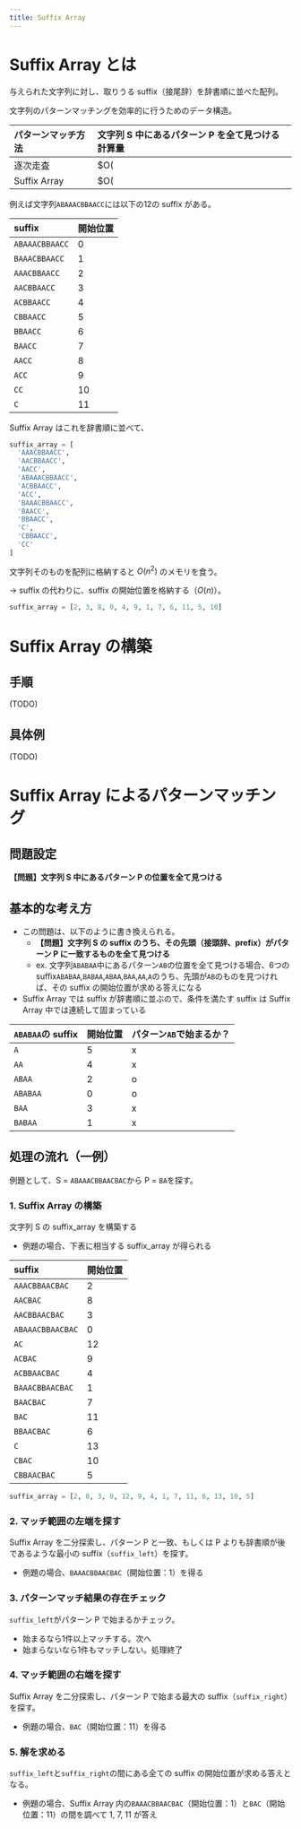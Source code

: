 ```yaml
---
title: Suffix Array
---
```


# Suffix Array とは

与えられた文字列に対し、取りうる suffix（接尾辞）を辞書順に並べた配列。

文字列のパターンマッチングを効率的に行うためのデータ構造。

| パターンマッチ方法 | 文字列 S 中にあるパターン P を全て見つける計算量 |
| :-- | :-- |
| 逐次走査 | $O(|P||S|)$ |
| Suffix Array | $O(|P| log{|S|})$ |

例えば文字列`ABAAACBBAACC`には以下の12の suffix がある。

| suffix | 開始位置 |
| :-- | :-- |
| `ABAAACBBAACC` | 0 |
| `BAAACBBAACC` | 1 |
| `AAACBBAACC` | 2 |
| `AACBBAACC` | 3 |
| `ACBBAACC` | 4 |
| `CBBAACC` | 5 |
| `BBAACC` | 6 |
| `BAACC` | 7 |
| `AACC` | 8 |
| `ACC` | 9 |
| `CC` | 10 |
| `C` | 11 |

Suffix Array はこれを辞書順に並べて、

```python
suffix_array = [
  'AAACBBAACC',
  'AACBBAACC',
  'AACC',
  'ABAAACBBAACC',
  'ACBBAACC',
  'ACC',
  'BAAACBBAACC',
  'BAACC',
  'BBAACC',
  'C',
  'CBBAACC',
  'CC'
]
```

文字列そのものを配列に格納すると $O(n^2)$ のメモリを食う。

→ suffix の代わりに、suffix の開始位置を格納する（$O(n)$）。

```python
suffix_array = [2, 3, 8, 0, 4, 9, 1, 7, 6, 11, 5, 10]
```


# Suffix Array の構築

## 手順

(TODO)

## 具体例

(TODO)


# Suffix Array によるパターンマッチング

## 問題設定

**【問題】文字列 S 中にあるパターン P の位置を全て見つける**

## 基本的な考え方

- この問題は、以下のように書き換えられる。
  - **【問題】文字列 S の suffix のうち、その先頭（接頭辞、prefix）がパターン P に一致するものを全て見つける**
  - ex. 文字列`ABABAA`中にあるパターン`AB`の位置を全て見つける場合、6つの suffix`ABABAA`,`BABAA`,`ABAA`,`BAA`,`AA`,`A`のうち、先頭が`AB`のものを見つければ、その suffix の開始位置が求める答えになる
- Suffix Array では suffix が辞書順に並ぶので、条件を満たす suffix は Suffix Array 中では連続して固まっている

| `ABABAA`の suffix | 開始位置 | パターン`AB`で始まるか？ |
| :-- | :-- | :-- |
| `A` | 5 | x |
| `AA` | 4 | x |
| `ABAA` | 2 | o |
| `ABABAA` | 0 | o |
| `BAA` | 3 | x |
| `BABAA` | 1 | x |


## 処理の流れ（一例）

例題として、S = `ABAAACBBAACBAC`から P = `BA`を探す。

### 1. Suffix Array の構築

文字列 S の suffix_array を構築する

- 例題の場合、下表に相当する suffix_array が得られる

| suffix | 開始位置 |
| :-- | :-- |
| `AAACBBAACBAC` | 2 |
| `AACBAC` | 8 |
| `AACBBAACBAC` | 3 |
| `ABAAACBBAACBAC` | 0 |
| `AC` | 12 |
| `ACBAC` | 9 |
| `ACBBAACBAC` | 4 |
| `BAAACBBAACBAC` | 1 |
| `BAACBAC` | 7 |
| `BAC` | 11 |
| `BBAACBAC` | 6 |
| `C` | 13 |
| `CBAC` | 10 |
| `CBBAACBAC` | 5 |

```python
suffix_array = [2, 8, 3, 0, 12, 9, 4, 1, 7, 11, 6, 13, 10, 5]
```

### 2. マッチ範囲の左端を探す

Suffix Array を二分探索し、パターン P と一致、もしくは P よりも辞書順が後であるような最小の suffix（`suffix_left`）を探す。

- 例題の場合、`BAAACBBAACBAC`（開始位置：1）を得る

### 3. パターンマッチ結果の存在チェック

`suffix_left`がパターン P で始まるかチェック。

- 始まるなら1件以上マッチする。次へ
- 始まらないなら1件もマッチしない。処理終了

### 4. マッチ範囲の右端を探す

Suffix Array を二分探索し、パターン P で始まる最大の suffix（`suffix_right`）を探す。

- 例題の場合、`BAC`（開始位置：11）を得る

### 5. 解を求める

`suffix_left`と`suffix_right`の間にある全ての suffix の開始位置が求める答えとなる。

- 例題の場合、Suffix Array 内の`BAAACBBAACBAC`（開始位置：1）と`BAC`（開始位置：11）の間を調べて 1, 7, 11 が答え
